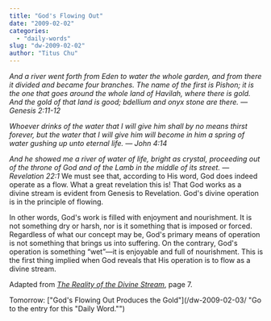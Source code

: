 ```yaml
---
title: "God's Flowing Out"
date: "2009-02-02"
categories: 
  - "daily-words"
slug: "dw-2009-02-02"
author: "Titus Chu"
---
```


_And a river went forth from Eden to water the whole garden, and from there it divided and became four branches. The name of the first is Pishon; it is the one that goes around the whole land of Havilah, where there is gold. And the gold of that land is good; bdellium and onyx stone are there. — Genesis 2:11-12_

_Whoever drinks of the water that I will give him shall by no means thirst forever, but the water that I will give him will become in him a spring of water gushing up unto eternal life. — John 4:14_

_And he showed me a river of water of life, bright as crystal, proceeding out of the throne of God and of the Lamb in the middle of its street. — Revelation 22:1_ We must see that, according to His word, God does indeed operate as a flow. What a great revelation this is! That God works as a divine stream is evident from Genesis to Revelation. God's divine operation is in the principle of flowing.

In other words, God's work is filled with enjoyment and nourishment. It is not something dry or harsh, nor is it something that is imposed or forced. Regardless of what our concept may be, God's primary means of operation is not something that brings us into suffering. On the contrary, God's operation is something “wet”—it is enjoyable and full of nourishment. This is the first thing implied when God reveals that His operation is to flow as a divine stream.

Adapted from _[The Reality of the Divine Stream](/book-reality-of-the-divine-stream/ "Go to the entry for this book")_, page 7.

Tomorrow: ["God's Flowing Out Produces the Gold"](/dw-2009-02-03/ "Go to the entry for this "Daily Word."")

